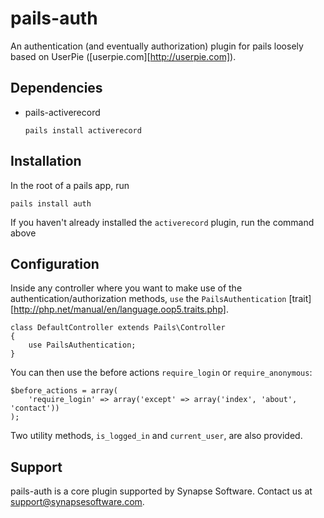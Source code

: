pails-auth
==========

An authentication (and eventually authorization) plugin for pails loosely based
on UserPie ([userpie.com][http://userpie.com]).

Dependencies
------------

* pails-activerecord

      pails install activerecord

Installation
------------

In the root of a pails app, run

    pails install auth

If you haven't already installed the `activerecord` plugin, run the command above

Configuration
-------------

Inside any controller where you want to make use of the authentication/authorization
methods, `use` the `PailsAuthentication` [trait][http://php.net/manual/en/language.oop5.traits.php].

    class DefaultController extends Pails\Controller
    {
    	use PailsAuthentication;
    }

You can then use the before actions `require_login` or `require_anonymous`:

    $before_actions = array(
    	'require_login' => array('except' => array('index', 'about', 'contact'))
    );

Two utility methods, `is_logged_in` and `current_user`, are also provided.

Support
-------

pails-auth is a core plugin supported by Synapse Software. Contact us at
support@synapsesoftware.com.
